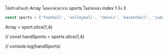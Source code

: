ให้สร้างตัวแปร Array โดยเอาค่ามาจาก sports ในตำแหน่ง index 1 ถึง 3

```js
const sports = ['football', 'volleyball', 'tennis', 'basketball', 'judo'];

```

Array = sport.slice(1,4)

// const handSports = sports.slice(1,4)

// console.log(handSports)